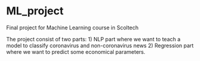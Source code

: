 # ML_project
Final project for Machine Learning course in Scoltech

The project consist of two parts: 1) NLP part where we want to teach a model to classify coronavirus and non-coronavirus news 2) Regression part where we want to predict some economical parameters. 
